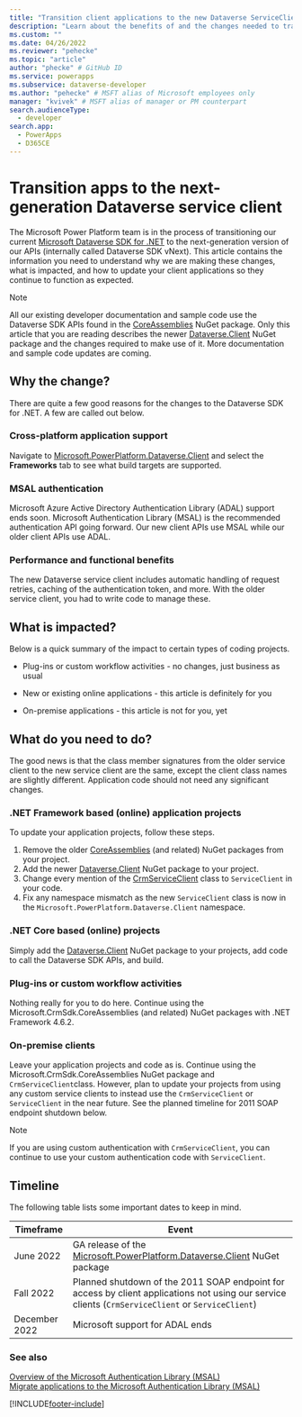 ```yaml
---
title: "Transition client applications to the new Dataverse ServiceClient | Microsoft Docs" # Intent and product brand in a unique string of 43-59 chars including spaces
description: "Learn about the benefits of and the changes needed to transitions your client application to the next generation Dataverse web service client." # 115-145 characters including spaces. This abstract displays in the search result.
ms.custom: ""
ms.date: 04/26/2022
ms.reviewer: "pehecke"
ms.topic: "article"
author: "phecke" # GitHub ID
ms.service: powerapps
ms.subservice: dataverse-developer
ms.author: "pehecke" # MSFT alias of Microsoft employees only
manager: "kvivek" # MSFT alias of manager or PM counterpart
search.audienceType: 
  - developer
search.app: 
  - PowerApps
  - D365CE
---
```


# Transition apps to the next-generation Dataverse service client

The Microsoft Power Platform team is in the process of transitioning our current [Microsoft Dataverse SDK for .NET](developer-tools.md#dataverse-sdk-for-net) to the next-generation version of our APIs (internally called Dataverse SDK vNext). This article contains the information you need to understand why we are making these changes, what is impacted, and how to update your client applications so they continue to function as expected.

> [!NOTE]
> All our existing developer documentation and sample code use the Dataverse SDK APIs found in the [CoreAssemblies](https://www.nuget.org/packages/Microsoft.CrmSdk.CoreAssemblies/) NuGet package. Only this article that you are reading describes the newer [Dataverse.Client](https://www.nuget.org/packages/Microsoft.PowerPlatform.Dataverse.Client/) NuGet package and the changes required to make use of it. More documentation and sample code updates are coming.

## Why the change?

There are quite a few good reasons for the changes to the Dataverse SDK for .NET. A few are called out below.

### Cross-platform application support

Navigate to [Microsoft.PowerPlatform.Dataverse.Client](https://www.nuget.org/packages/Microsoft.PowerPlatform.Dataverse.Client/) and select the **Frameworks** tab to see what build targets are supported.

### MSAL authentication

Microsoft Azure Active Directory Authentication Library (ADAL) support ends soon. Microsoft Authentication Library (MSAL) is the recommended authentication API going forward. Our new client APIs use MSAL while our older client APIs use ADAL.

### Performance and functional benefits

The new Dataverse service client includes automatic handling of request retries, caching of the authentication token, and more. With the older service client, you had to write code to manage these.

## What is impacted?

Below is a quick summary of the impact to certain types of coding projects.

- Plug-ins or custom workflow activities - no changes, just business as usual

- New or existing online applications - this article is definitely for you

- On-premise applications - this article is not for you, yet

## What do you need to do?

The good news is that the class member signatures from the older service client to the new service client are the same, except the client class names are slightly different. Application code should not need any significant changes.

### .NET Framework based (online) application projects

To update your application projects, follow these steps.

1. Remove the older [CoreAssemblies](https://www.nuget.org/packages/Microsoft.CrmSdk.CoreAssemblies/) (and related) NuGet packages from your project.
1. Add the newer [Dataverse.Client](https://www.nuget.org/packages/Microsoft.PowerPlatform.Dataverse.Client/) NuGet package to your project.
1. Change every mention of the [CrmServiceClient](xref:Microsoft.Xrm.Tooling.Connector.CrmServiceClient) class to `ServiceClient` in your code.
1. Fix any namespace mismatch as the new `ServiceClient` class is now in the `Microsoft.PowerPlatform.Dataverse.Client` namespace.

### .NET Core based (online) projects

Simply add the [Dataverse.Client](https://www.nuget.org/packages/Microsoft.PowerPlatform.Dataverse.Client/) NuGet package to your projects, add code to call the Dataverse SDK APIs, and build.

### Plug-ins or custom workflow activities

Nothing really for you to do here. Continue using the Microsoft.CrmSdk.CoreAssemblies (and related) NuGet packages with .NET Framework 4.6.2.

### On-premise clients

Leave your application projects and code as is. Continue using the Microsoft.CrmSdk.CoreAssemblies NuGet package and `CrmServiceClient`class. However, plan to update your projects from using any custom service clients to instead use the `CrmServiceClient` or `ServiceClient` in the near future. See the planned timeline for 2011 SOAP endpoint shutdown below.

> [!NOTE]
> If you are using custom authentication with `CrmServiceClient`, you can continue to use your custom authentication code with `ServiceClient`.

## Timeline

The following table lists some important dates to keep in mind.

| Timeframe | Event |
| --- | --- |
|June 2022|GA release of the [Microsoft.PowerPlatform.Dataverse.Client](https://www.nuget.org/packages/Microsoft.PowerPlatform.Dataverse.Client/) NuGet package|
|Fall 2022|Planned shutdown of the 2011 SOAP endpoint for access by client applications not using our service clients (`CrmServiceClient` or `ServiceClient`)|
|December 2022|Microsoft support for ADAL ends|

### See also

[Overview of the Microsoft Authentication Library (MSAL)](/azure/active-directory/develop/msal-overview)  
[Migrate applications to the Microsoft Authentication Library (MSAL)](/azure/active-directory/develop/msal-migration)  

[!INCLUDE[footer-include](../../includes/footer-banner.md)]